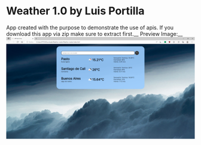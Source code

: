# Weather 1.0 by Luis Portilla
App created with the purpose to demonstrate the use of apis.
If you download this app via zip make sure to extract first.__
Preview Image:__
![alt text](./image-preview.PNG)